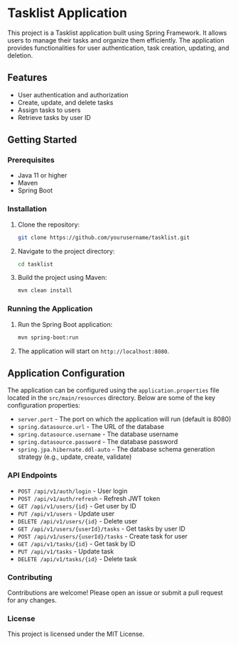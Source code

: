 # Tasklist Application

This project is a Tasklist application built using Spring Framework. It allows users to manage their tasks and organize them efficiently. The application provides functionalities for user authentication, task creation, updating, and deletion.

## Features

- User authentication and authorization
- Create, update, and delete tasks
- Assign tasks to users
- Retrieve tasks by user ID

## Getting Started

### Prerequisites

- Java 11 or higher
- Maven
- Spring Boot

### Installation

1. Clone the repository:
    ```sh
    git clone https://github.com/yourusername/tasklist.git
    ```
2. Navigate to the project directory:
    ```sh
    cd tasklist
    ```
3. Build the project using Maven:
    ```sh
    mvn clean install
    ```

### Running the Application

1. Run the Spring Boot application:
    ```sh
    mvn spring-boot:run
    ```
2. The application will start on `http://localhost:8080`.

## Application Configuration

The application can be configured using the `application.properties` file located in the `src/main/resources` directory. Below are some of the key configuration properties:

- `server.port` - The port on which the application will run (default is 8080)
- `spring.datasource.url` - The URL of the database
- `spring.datasource.username` - The database username
- `spring.datasource.password` - The database password
- `spring.jpa.hibernate.ddl-auto` - The database schema generation strategy (e.g., update, create, validate)

### API Endpoints

- `POST /api/v1/auth/login` - User login
- `POST /api/v1/auth/refresh` - Refresh JWT token
- `GET /api/v1/users/{id}` - Get user by ID
- `PUT /api/v1/users` - Update user
- `DELETE /api/v1/users/{id}` - Delete user
- `GET /api/v1/users/{userId}/tasks` - Get tasks by user ID
- `POST /api/v1/users/{userId}/tasks` - Create task for user
- `GET /api/v1/tasks/{id}` - Get task by ID
- `PUT /api/v1/tasks` - Update task
- `DELETE /api/v1/tasks/{id}` - Delete task

### Contributing

Contributions are welcome! Please open an issue or submit a pull request for any changes.

### License

This project is licensed under the MIT License.

